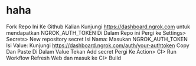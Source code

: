 # haha
Fork Repo Ini Ke Github Kalian
Kunjungi https://dashboard.ngrok.com untuk mendapatkan NGROK_AUTH_TOKEN
Di Dalam Repo ini Pergi ke Settings> Secrets> New repository secret
Isi Nama: Masukan NGROK_AUTH_TOKEN
Isi Value: Kunjungi https://dashboard.ngrok.com/auth/your-authtoken Copy Dan Paste Di Dalam Value
Tekan Add secret
Pergi Ke Action> CI> Run Workflow
Refresh Web dan masuk ke CI> Build

